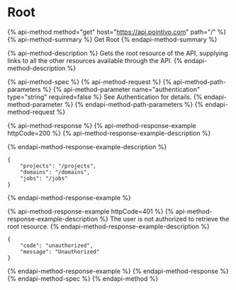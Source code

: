 # Root

{% api-method method="get" host="https://api.pointivo.com" path="/" %}
{% api-method-summary %}
Get Root
{% endapi-method-summary %}

{% api-method-description %}
Gets the root resource of the API, supplying links to all the other resources available through the API.
{% endapi-method-description %}

{% api-method-spec %}
{% api-method-request %}
{% api-method-path-parameters %}
{% api-method-parameter name="authentication" type="string" required=false %}
See Authentication for details.
{% endapi-method-parameter %}
{% endapi-method-path-parameters %}
{% endapi-method-request %}

{% api-method-response %}
{% api-method-response-example httpCode=200 %}
{% api-method-response-example-description %}

{% endapi-method-response-example-description %}

```
{
    "projects": "/projects",
    "domains": "/domains",
    "jobs": "/jobs"
}
```
{% endapi-method-response-example %}

{% api-method-response-example httpCode=401 %}
{% api-method-response-example-description %}
The user is not authorized to retrieve the root resource.
{% endapi-method-response-example-description %}

```
{
    "code": "unauthorized",
    "message": "Unauthorized"
}
```
{% endapi-method-response-example %}
{% endapi-method-response %}
{% endapi-method-spec %}
{% endapi-method %}




